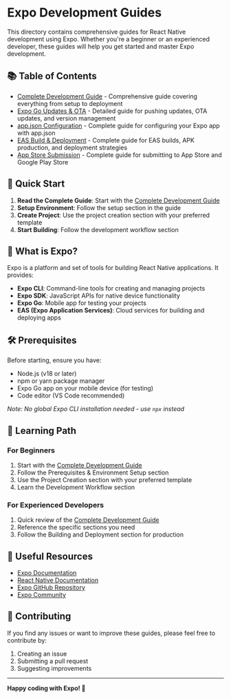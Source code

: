 # Expo Development Guides

This directory contains comprehensive guides for React Native development using Expo. Whether you're a beginner or an experienced developer, these guides will help you get started and master Expo development.

## 📚 Table of Contents

- [Complete Development Guide](./complete-guide.md) - Comprehensive guide covering everything from setup to deployment
- [Expo Go Updates & OTA](./expo-go-updates.md) - Detailed guide for pushing updates, OTA updates, and version management
- [app.json Configuration](./app-json-configuration.md) - Complete guide for configuring your Expo app with app.json
- [EAS Build & Deployment](./eas-build-deployment.md) - Complete guide for EAS builds, APK production, and deployment strategies
- [App Store Submission](./app-store-submission.md) - Complete guide for submitting to App Store and Google Play Store

## 🚀 Quick Start

1. **Read the Complete Guide**: Start with the [Complete Development Guide](./complete-guide.md)
2. **Setup Environment**: Follow the setup section in the guide
3. **Create Project**: Use the project creation section with your preferred template
4. **Start Building**: Follow the development workflow section

## 📱 What is Expo?

Expo is a platform and set of tools for building React Native applications. It provides:

- **Expo CLI**: Command-line tools for creating and managing projects
- **Expo SDK**: JavaScript APIs for native device functionality
- **Expo Go**: Mobile app for testing your projects
- **EAS (Expo Application Services)**: Cloud services for building and deploying apps

## 🛠️ Prerequisites

Before starting, ensure you have:

- Node.js (v18 or later)
- npm or yarn package manager
- Expo Go app on your mobile device (for testing)
- Code editor (VS Code recommended)

_Note: No global Expo CLI installation needed - use `npx` instead_

## 📖 Learning Path

### For Beginners

1. Start with the [Complete Development Guide](./complete-guide.md)
2. Follow the Prerequisites & Environment Setup section
3. Use the Project Creation section with your preferred template
4. Learn the Development Workflow section

### For Experienced Developers

1. Quick review of the [Complete Development Guide](./complete-guide.md)
2. Reference the specific sections you need
3. Follow the Building and Deployment section for production

## 🔗 Useful Resources

- [Expo Documentation](https://docs.expo.dev/)
- [React Native Documentation](https://reactnative.dev/)
- [Expo GitHub Repository](https://github.com/expo/expo)
- [Expo Community](https://forums.expo.dev/)

## 📝 Contributing

If you find any issues or want to improve these guides, please feel free to contribute by:

1. Creating an issue
2. Submitting a pull request
3. Suggesting improvements

---

**Happy coding with Expo! 🎉**
